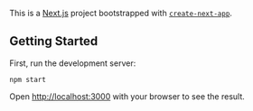 This is a [Next.js](https://nextjs.org/) project bootstrapped with [`create-next-app`](https://github.com/vercel/next.js/tree/canary/packages/create-next-app).

## Getting Started

First, run the development server:

```
npm start
```

Open [http://localhost:3000](http://localhost:3000) with your browser to see the result.